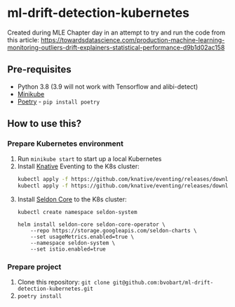 # ml-drift-detection-kubernetes
Created during MLE Chapter day in an attempt to try and run the code from this article: https://towardsdatascience.com/production-machine-learning-monitoring-outliers-drift-explainers-statistical-performance-d9b1d02ac158

## Pre-requisites

- Python 3.8 (3.9 will not work with Tensorflow and alibi-detect)
- [Minikube](https://minikube.sigs.k8s.io/)
- [Poetry](https://github.com/python-poetry/poetry) - `pip install poetry`

## How to use this?

### Prepare Kubernetes environment

1. Run `minikube start` to start up a local Kubernetes
2. Install [Knative](https://knative.dev/docs/install/install-eventing-with-yaml/) Eventing to the K8s cluster:
    ```sh
    kubectl apply -f https://github.com/knative/eventing/releases/download/v0.22.0/eventing-crds.yaml
    kubectl apply -f https://github.com/knative/eventing/releases/download/v0.22.0/eventing-core.yaml
    ```
3. Install [Seldon Core](https://github.com/SeldonIO/seldon-core/#install-seldon-core) to the K8s cluster:
    ```
    kubectl create namespace seldon-system

    helm install seldon-core seldon-core-operator \
        --repo https://storage.googleapis.com/seldon-charts \
        --set usageMetrics.enabled=true \
        --namespace seldon-system \
        --set istio.enabled=true
    ```

### Prepare project

1. Clone this repository: `git clone git@github.com:bvobart/ml-drift-detection-kubernetes.git`
2. `poetry install`
